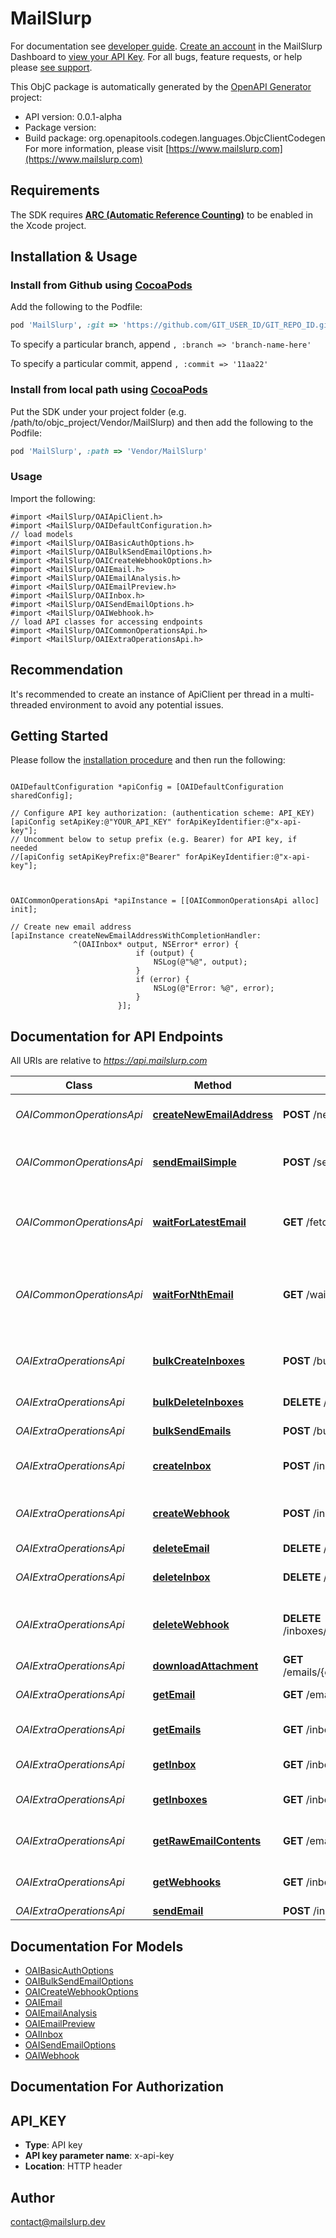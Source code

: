 # MailSlurp

For documentation see [developer guide](https://www.mailslurp.com/developers). [Create an account](https://app.mailslurp.com) in the MailSlurp Dashboard to [view your API Key](https://app). For all bugs, feature requests, or help please [see support](https://www.mailslurp.com/support/).

This ObjC package is automatically generated by the [OpenAPI Generator](https://openapi-generator.tech) project:

- API version: 0.0.1-alpha
- Package version: 
- Build package: org.openapitools.codegen.languages.ObjcClientCodegen
For more information, please visit [https://www.mailslurp.com](https://www.mailslurp.com)

## Requirements

The SDK requires [**ARC (Automatic Reference Counting)**](http://stackoverflow.com/questions/7778356/how-to-enable-disable-automatic-reference-counting) to be enabled in the Xcode project.

## Installation & Usage
### Install from Github using [CocoaPods](https://cocoapods.org/)

Add the following to the Podfile:

```ruby
pod 'MailSlurp', :git => 'https://github.com/GIT_USER_ID/GIT_REPO_ID.git'
```

To specify a particular branch, append `, :branch => 'branch-name-here'`

To specify a particular commit, append `, :commit => '11aa22'`

### Install from local path using [CocoaPods](https://cocoapods.org/)

Put the SDK under your project folder (e.g. /path/to/objc_project/Vendor/MailSlurp) and then add the following to the Podfile:

```ruby
pod 'MailSlurp', :path => 'Vendor/MailSlurp'
```

### Usage

Import the following:

```objc
#import <MailSlurp/OAIApiClient.h>
#import <MailSlurp/OAIDefaultConfiguration.h>
// load models
#import <MailSlurp/OAIBasicAuthOptions.h>
#import <MailSlurp/OAIBulkSendEmailOptions.h>
#import <MailSlurp/OAICreateWebhookOptions.h>
#import <MailSlurp/OAIEmail.h>
#import <MailSlurp/OAIEmailAnalysis.h>
#import <MailSlurp/OAIEmailPreview.h>
#import <MailSlurp/OAIInbox.h>
#import <MailSlurp/OAISendEmailOptions.h>
#import <MailSlurp/OAIWebhook.h>
// load API classes for accessing endpoints
#import <MailSlurp/OAICommonOperationsApi.h>
#import <MailSlurp/OAIExtraOperationsApi.h>

```

## Recommendation

It's recommended to create an instance of ApiClient per thread in a multi-threaded environment to avoid any potential issues.

## Getting Started

Please follow the [installation procedure](#installation--usage) and then run the following:

```objc

OAIDefaultConfiguration *apiConfig = [OAIDefaultConfiguration sharedConfig];

// Configure API key authorization: (authentication scheme: API_KEY)
[apiConfig setApiKey:@"YOUR_API_KEY" forApiKeyIdentifier:@"x-api-key"];
// Uncomment below to setup prefix (e.g. Bearer) for API key, if needed
//[apiConfig setApiKeyPrefix:@"Bearer" forApiKeyIdentifier:@"x-api-key"];



OAICommonOperationsApi *apiInstance = [[OAICommonOperationsApi alloc] init];

// Create new email address
[apiInstance createNewEmailAddressWithCompletionHandler: 
              ^(OAIInbox* output, NSError* error) {
                            if (output) {
                                NSLog(@"%@", output);
                            }
                            if (error) {
                                NSLog(@"Error: %@", error);
                            }
                        }];

```

## Documentation for API Endpoints

All URIs are relative to *https://api.mailslurp.com*

Class | Method | HTTP request | Description
------------ | ------------- | ------------- | -------------
*OAICommonOperationsApi* | [**createNewEmailAddress**](docs/OAICommonOperationsApi.md#createnewemailaddress) | **POST** /newEmailAddress | Create new email address
*OAICommonOperationsApi* | [**sendEmailSimple**](docs/OAICommonOperationsApi.md#sendemailsimple) | **POST** /sendEmail | Send an email from a random email address
*OAICommonOperationsApi* | [**waitForLatestEmail**](docs/OAICommonOperationsApi.md#waitforlatestemail) | **GET** /fetchLatestEmail | Fetch inbox&#39;s latest email or if empty wait for email to arrive
*OAICommonOperationsApi* | [**waitForNthEmail**](docs/OAICommonOperationsApi.md#waitfornthemail) | **GET** /waitForNthEmail | Wait for or fetch the email with a given index in the inbox specified
*OAIExtraOperationsApi* | [**bulkCreateInboxes**](docs/OAIExtraOperationsApi.md#bulkcreateinboxes) | **POST** /bulk/inboxes | Bulk create Inboxes (email addresses)
*OAIExtraOperationsApi* | [**bulkDeleteInboxes**](docs/OAIExtraOperationsApi.md#bulkdeleteinboxes) | **DELETE** /bulk/inboxes | Bulk Delete Inboxes
*OAIExtraOperationsApi* | [**bulkSendEmails**](docs/OAIExtraOperationsApi.md#bulksendemails) | **POST** /bulk/send | Bulk Send Emails
*OAIExtraOperationsApi* | [**createInbox**](docs/OAIExtraOperationsApi.md#createinbox) | **POST** /inboxes | Create an Inbox (email address)
*OAIExtraOperationsApi* | [**createWebhook**](docs/OAIExtraOperationsApi.md#createwebhook) | **POST** /inboxes/{inboxId}/webhooks | Attach a WebHook URL to an inbox
*OAIExtraOperationsApi* | [**deleteEmail**](docs/OAIExtraOperationsApi.md#deleteemail) | **DELETE** /emails/{emailId} | Delete Email
*OAIExtraOperationsApi* | [**deleteInbox**](docs/OAIExtraOperationsApi.md#deleteinbox) | **DELETE** /inboxes/{inboxId} | Delete Inbox / Email Address
*OAIExtraOperationsApi* | [**deleteWebhook**](docs/OAIExtraOperationsApi.md#deletewebhook) | **DELETE** /inboxes/{inboxId}/webhooks/{webhookId} | Delete and disable a WebHook for an Inbox
*OAIExtraOperationsApi* | [**downloadAttachment**](docs/OAIExtraOperationsApi.md#downloadattachment) | **GET** /emails/{emailId}/attachments/{attachmentId} | Get email attachment
*OAIExtraOperationsApi* | [**getEmail**](docs/OAIExtraOperationsApi.md#getemail) | **GET** /emails/{emailId} | Get Email Content
*OAIExtraOperationsApi* | [**getEmails**](docs/OAIExtraOperationsApi.md#getemails) | **GET** /inboxes/{inboxId}/emails | List Emails in an Inbox / EmailAddress
*OAIExtraOperationsApi* | [**getInbox**](docs/OAIExtraOperationsApi.md#getinbox) | **GET** /inboxes/{inboxId} | Get Inbox / EmailAddress
*OAIExtraOperationsApi* | [**getInboxes**](docs/OAIExtraOperationsApi.md#getinboxes) | **GET** /inboxes | List Inboxes / Email Addresses
*OAIExtraOperationsApi* | [**getRawEmailContents**](docs/OAIExtraOperationsApi.md#getrawemailcontents) | **GET** /emails/{emailId}/raw | Get Raw Email Content
*OAIExtraOperationsApi* | [**getWebhooks**](docs/OAIExtraOperationsApi.md#getwebhooks) | **GET** /inboxes/{inboxId}/webhooks | Get all WebHooks for an Inbox
*OAIExtraOperationsApi* | [**sendEmail**](docs/OAIExtraOperationsApi.md#sendemail) | **POST** /inboxes/{inboxId} | Send Email


## Documentation For Models

 - [OAIBasicAuthOptions](docs/OAIBasicAuthOptions.md)
 - [OAIBulkSendEmailOptions](docs/OAIBulkSendEmailOptions.md)
 - [OAICreateWebhookOptions](docs/OAICreateWebhookOptions.md)
 - [OAIEmail](docs/OAIEmail.md)
 - [OAIEmailAnalysis](docs/OAIEmailAnalysis.md)
 - [OAIEmailPreview](docs/OAIEmailPreview.md)
 - [OAIInbox](docs/OAIInbox.md)
 - [OAISendEmailOptions](docs/OAISendEmailOptions.md)
 - [OAIWebhook](docs/OAIWebhook.md)


## Documentation For Authorization


## API_KEY

- **Type**: API key
- **API key parameter name**: x-api-key
- **Location**: HTTP header


## Author

contact@mailslurp.dev


